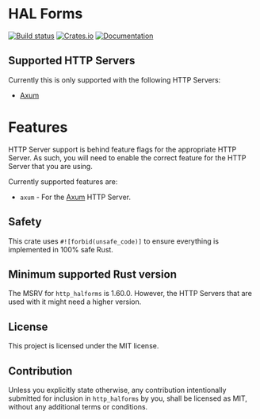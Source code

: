 # HAL Forms

[![Build status](https://github.com/sazzer/http_halforms/actions/workflows/ci.yml/badge.svg?branch=main)](https://github.com/sazzer/http_halforms/actions/workflows/ci.yml)
[![Crates.io](https://img.shields.io/crates/v/http_halforms)](https://crates.io/crates/http_halforms)
[![Documentation](https://docs.rs/http_halforms/badge.svg)](https://docs.rs/http_halforms)

## Supported HTTP Servers

Currently this is only supported with the following HTTP Servers:

- [Axum](https://crates.io/crates/axum)

# Features

HTTP Server support is behind feature flags for the appropriate HTTP Server. As such, you will need to enable the correct feature for the HTTP Server that you are using.

Currently supported features are:

- `axum` - For the [Axum](https://crates.io/crates/axum) HTTP Server.

## Safety

This crate uses `#![forbid(unsafe_code)]` to ensure everything is implemented in 100% safe Rust.

## Minimum supported Rust version

The MSRV for `http_halforms` is 1.60.0. However, the HTTP Servers that are used with it might need a higher version.

## License

This project is licensed under the MIT license.

## Contribution

Unless you explicitly state otherwise, any contribution intentionally submitted for inclusion in `http_halforms` by you, shall be licensed as MIT, without any additional terms or conditions.
